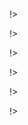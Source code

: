 

<!agenda|title=International Workshop on Smalltalk Technologies

<!day|start=2023 August 29th

<!segment|start=10:30

<!talk|subject=Pharo DataFrame: Past, Present, and Future&length=30&author=Safina, Zaitsev, Ferlicot-Delbecque and Sow&room=Room B!>
<!talk|subject=Improving Performance Through Object Lifetime Profiling: the DataFrame Case&length=30&author=Jordan-Montaño, Palumbo, Polito, Ducasse and Tesone&room=Room B!>
<!talk|subject=Garbage Collector Tuning in Pathological Allocation Pattern Applications&length=30&author=Palumbo, Jordan-Montaño, Polito, Tesone and Ducasse&room=Room B!>

!>

<!segment|start=14:00

<!talk|subject=Pharo: a reflective language – A first systematic analysis of reflective APIs&length=30&author=Thomas, Ducasse, Tesone and Polito&room=Room B!>
<!talk|subject=Pattern matching in Pharo&length=30&author=Hosry, Anquetil, Ducasse and Aranega&room=Room B!>
<!talk|subject=Exploring GitHub Actions through EGAD: An Experience Report&length=30&author=Valenzuela,  Bergel, Kehrer and Nierstrasze&room=Room B!>

!>

!>

<!day|start=2023 August 31st

<!segment|start=9:15
<!talk|subject=Threaded-Execution and CPS Provide Smooth Switching Among Execution Modes&length=30&author=Mason&room=Room B!>
<!break|subject=Break&length=15&room=Room B!>
<!break|subject=Coffee Break&length=30&room=Room B!>
<!talk|subject=SmallEvoTest: Genetically Created Unit Tests in Pharo&length=30&author=Bergel, Fernandez-Blanco, Sandoval-Alcocer and Galindo-Gutierrez&room=Room B!>
<!talk|subject=A Unit Test Metamodel for Test Generation&length=30&author=Darbord, Etien, Anquetil, Verhaeghe and Derras&room=Room B!>
!>

<!segment|start=14:00

<!talk|subject=PharoJS: Transpiling Pharo Classes to JS - ECMAScript 5 versus ECMAScript 6&length=30&author=Bouraqadi and Mason&room=Room B!>
<!talk|subject=Analyzing Dart Language with Pharo: Report and early results&length=30&author=Hlad, Verhaeghe, Capdepon, Seriai and Derras&room=Room B!>
<!talk|subject=Migration process from monolithic to micro frontend architecture in mobile applications&length=30&author=Capdepon, Hlad, Seriai and Derras&room=Room B!>
<!talk|subject=Sequence: Pipeline modelling in Pharo&length=30&author=Matveev&room=Room B!>
!>

!>
